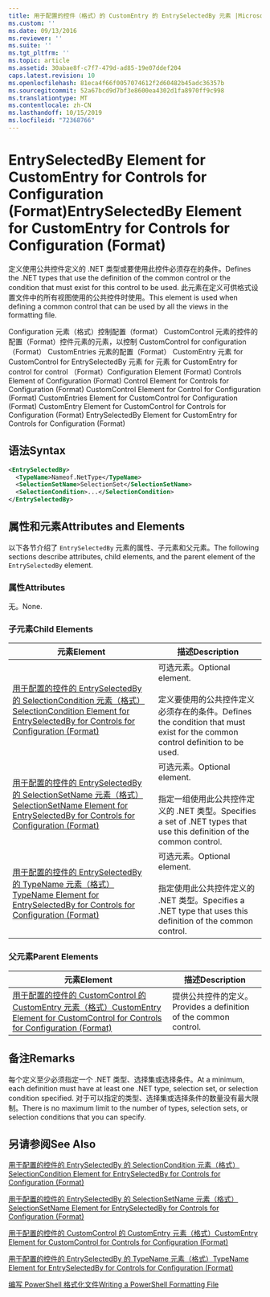 ```yaml
---
title: 用于配置的控件（格式）的 CustomEntry 的 EntrySelectedBy 元素 |Microsoft Docs
ms.custom: ''
ms.date: 09/13/2016
ms.reviewer: ''
ms.suite: ''
ms.tgt_pltfrm: ''
ms.topic: article
ms.assetid: 30abae8f-c7f7-479d-ad85-19e07ddef204
caps.latest.revision: 10
ms.openlocfilehash: 81eca4f66f0057074612f2d60482b45adc36357b
ms.sourcegitcommit: 52a67bcd9d7bf3e8600ea4302d1fa8970ff9c998
ms.translationtype: MT
ms.contentlocale: zh-CN
ms.lasthandoff: 10/15/2019
ms.locfileid: "72368766"
---
```

# <a name="entryselectedby-element-for-customentry-for-controls-for-configuration-format"></a><span data-ttu-id="43bf8-102">EntrySelectedBy Element for CustomEntry for Controls for Configuration (Format)</span><span class="sxs-lookup"><span data-stu-id="43bf8-102">EntrySelectedBy Element for CustomEntry for Controls for Configuration (Format)</span></span>

<span data-ttu-id="43bf8-103">定义使用公共控件定义的 .NET 类型或要使用此控件必须存在的条件。</span><span class="sxs-lookup"><span data-stu-id="43bf8-103">Defines the .NET types that use the definition of the common control or the condition that must exist for this control to be used.</span></span> <span data-ttu-id="43bf8-104">此元素在定义可供格式设置文件中的所有视图使用的公共控件时使用。</span><span class="sxs-lookup"><span data-stu-id="43bf8-104">This element is used when defining a common control that can be used by all the views in the formatting file.</span></span>

<span data-ttu-id="43bf8-105">Configuration 元素（格式）控制配置（format） CustomControl 元素的控件的配置（Format）控件元素的元素，以控制 CustomControl for configuration （Format） CustomEntries 元素的配置（Format） CustomEntry 元素 for CustomControl for EntrySelectedBy 元素 for 元素 for CustomEntry for control for control （Format）</span><span class="sxs-lookup"><span data-stu-id="43bf8-105">Configuration Element (Format) Controls Element of Configuration (Format) Control Element for Controls for Configuration (Format) CustomControl Element for Control for Configuration (Format) CustomEntries Element for CustomControl for Configuration (Format) CustomEntry Element for CustomControl for Controls for Configuration (Format) EntrySelectedBy Element for CustomEntry for Controls for Configuration (Format)</span></span>

## <a name="syntax"></a><span data-ttu-id="43bf8-106">语法</span><span class="sxs-lookup"><span data-stu-id="43bf8-106">Syntax</span></span>

```xml
<EntrySelectedBy>
  <TypeName>Nameof.NetType</TypeName>
  <SelectionSetName>SelectionSet</SelectionSetName>
  <SelectionCondition>...</SelectionCondition>
</EntrySelectedBy>
```

## <a name="attributes-and-elements"></a><span data-ttu-id="43bf8-107">属性和元素</span><span class="sxs-lookup"><span data-stu-id="43bf8-107">Attributes and Elements</span></span>

<span data-ttu-id="43bf8-108">以下各节介绍了 `EntrySelectedBy` 元素的属性、子元素和父元素。</span><span class="sxs-lookup"><span data-stu-id="43bf8-108">The following sections describe attributes, child elements, and the parent element of the `EntrySelectedBy` element.</span></span>

### <a name="attributes"></a><span data-ttu-id="43bf8-109">属性</span><span class="sxs-lookup"><span data-stu-id="43bf8-109">Attributes</span></span>

<span data-ttu-id="43bf8-110">无。</span><span class="sxs-lookup"><span data-stu-id="43bf8-110">None.</span></span>

### <a name="child-elements"></a><span data-ttu-id="43bf8-111">子元素</span><span class="sxs-lookup"><span data-stu-id="43bf8-111">Child Elements</span></span>

|<span data-ttu-id="43bf8-112">元素</span><span class="sxs-lookup"><span data-stu-id="43bf8-112">Element</span></span>|<span data-ttu-id="43bf8-113">描述</span><span class="sxs-lookup"><span data-stu-id="43bf8-113">Description</span></span>|
|-------------|-----------------|
|[<span data-ttu-id="43bf8-114">用于配置的控件的 EntrySelectedBy 的 SelectionCondition 元素（格式）</span><span class="sxs-lookup"><span data-stu-id="43bf8-114">SelectionCondition Element for EntrySelectedBy for Controls for Configuration (Format)</span></span>](./selectioncondition-element-for-entryselectedby-for-controls-for-configuration-format.md)|<span data-ttu-id="43bf8-115">可选元素。</span><span class="sxs-lookup"><span data-stu-id="43bf8-115">Optional element.</span></span><br /><br /> <span data-ttu-id="43bf8-116">定义要使用的公共控件定义必须存在的条件。</span><span class="sxs-lookup"><span data-stu-id="43bf8-116">Defines the condition that must exist for the common control definition to be used.</span></span>|
|[<span data-ttu-id="43bf8-117">用于配置的控件的 EntrySelectedBy 的 SelectionSetName 元素（格式）</span><span class="sxs-lookup"><span data-stu-id="43bf8-117">SelectionSetName Element for EntrySelectedBy for Controls for Configuration (Format)</span></span>](./selectionsetname-element-for-selectioncondition-for-controls-for-configuration-format.md)|<span data-ttu-id="43bf8-118">可选元素。</span><span class="sxs-lookup"><span data-stu-id="43bf8-118">Optional element.</span></span><br /><br /> <span data-ttu-id="43bf8-119">指定一组使用此公共控件定义的 .NET 类型。</span><span class="sxs-lookup"><span data-stu-id="43bf8-119">Specifies a set of .NET types that use this definition of the common control.</span></span>|
|[<span data-ttu-id="43bf8-120">用于配置的控件的 EntrySelectedBy 的 TypeName 元素（格式）</span><span class="sxs-lookup"><span data-stu-id="43bf8-120">TypeName Element for EntrySelectedBy for Controls for Configuration (Format)</span></span>](./typename-element-for-entryselectedby-for-controls-for-configuration-format.md)|<span data-ttu-id="43bf8-121">可选元素。</span><span class="sxs-lookup"><span data-stu-id="43bf8-121">Optional element.</span></span><br /><br /> <span data-ttu-id="43bf8-122">指定使用此公共控件定义的 .NET 类型。</span><span class="sxs-lookup"><span data-stu-id="43bf8-122">Specifies a .NET type that uses this definition of the common control.</span></span>|

### <a name="parent-elements"></a><span data-ttu-id="43bf8-123">父元素</span><span class="sxs-lookup"><span data-stu-id="43bf8-123">Parent Elements</span></span>

|<span data-ttu-id="43bf8-124">元素</span><span class="sxs-lookup"><span data-stu-id="43bf8-124">Element</span></span>|<span data-ttu-id="43bf8-125">描述</span><span class="sxs-lookup"><span data-stu-id="43bf8-125">Description</span></span>|
|-------------|-----------------|
|[<span data-ttu-id="43bf8-126">用于配置的控件的 CustomControl 的 CustomEntry 元素（格式）</span><span class="sxs-lookup"><span data-stu-id="43bf8-126">CustomEntry Element for CustomControl for Controls for Configuration (Format)</span></span>](./customentry-element-for-customcontrol-for-controls-for-configuration-format.md)|<span data-ttu-id="43bf8-127">提供公共控件的定义。</span><span class="sxs-lookup"><span data-stu-id="43bf8-127">Provides a definition of the common control.</span></span>|

## <a name="remarks"></a><span data-ttu-id="43bf8-128">备注</span><span class="sxs-lookup"><span data-stu-id="43bf8-128">Remarks</span></span>

<span data-ttu-id="43bf8-129">每个定义至少必须指定一个 .NET 类型、选择集或选择条件。</span><span class="sxs-lookup"><span data-stu-id="43bf8-129">At a minimum, each definition must have at least one .NET type, selection set, or selection condition specified.</span></span> <span data-ttu-id="43bf8-130">对于可以指定的类型、选择集或选择条件的数量没有最大限制。</span><span class="sxs-lookup"><span data-stu-id="43bf8-130">There is no maximum limit to the number of types, selection sets, or selection conditions that you can specify.</span></span>

## <a name="see-also"></a><span data-ttu-id="43bf8-131">另请参阅</span><span class="sxs-lookup"><span data-stu-id="43bf8-131">See Also</span></span>

[<span data-ttu-id="43bf8-132">用于配置的控件的 EntrySelectedBy 的 SelectionCondition 元素（格式）</span><span class="sxs-lookup"><span data-stu-id="43bf8-132">SelectionCondition Element for EntrySelectedBy for Controls for Configuration (Format)</span></span>](./selectioncondition-element-for-entryselectedby-for-controls-for-configuration-format.md)

[<span data-ttu-id="43bf8-133">用于配置的控件的 EntrySelectedBy 的 SelectionSetName 元素（格式）</span><span class="sxs-lookup"><span data-stu-id="43bf8-133">SelectionSetName Element for EntrySelectedBy for Controls for Configuration (Format)</span></span>](./selectionsetname-element-for-selectioncondition-for-controls-for-configuration-format.md)

[<span data-ttu-id="43bf8-134">用于配置的控件的 CustomControl 的 CustomEntry 元素（格式）</span><span class="sxs-lookup"><span data-stu-id="43bf8-134">CustomEntry Element for CustomControl for Controls for Configuration (Format)</span></span>](./customentry-element-for-customcontrol-for-controls-for-configuration-format.md)

[<span data-ttu-id="43bf8-135">用于配置的控件的 EntrySelectedBy 的 TypeName 元素（格式）</span><span class="sxs-lookup"><span data-stu-id="43bf8-135">TypeName Element for EntrySelectedBy for Controls for Configuration (Format)</span></span>](./typename-element-for-selectioncondition-for-controls-for-configuration-format.md)

[<span data-ttu-id="43bf8-136">编写 PowerShell 格式化文件</span><span class="sxs-lookup"><span data-stu-id="43bf8-136">Writing a PowerShell Formatting File</span></span>](./writing-a-powershell-formatting-file.md)
